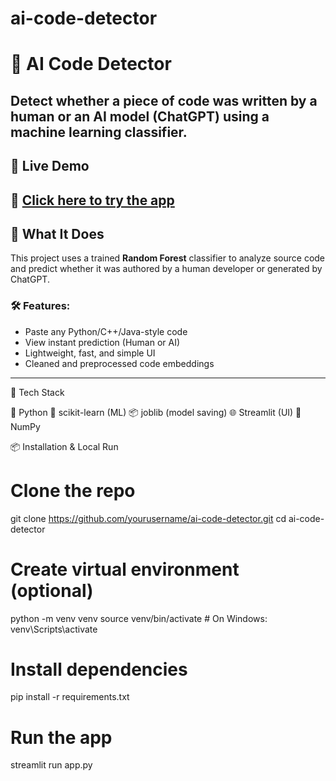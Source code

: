 # ai-code-detector
# 🤖 AI Code Detector

Detect whether a piece of code was written by a **human** or an **AI model (ChatGPT)** using a machine learning classifier.
---

## 🚀 Live Demo

🔗 [Click here to try the app](https://ai-code-detector.streamlit.app/)  
---
## 🧠 What It Does

This project uses a trained **Random Forest** classifier to analyze source code and predict whether it was authored by a human developer or generated by ChatGPT.

### 🛠️ Features:
- Paste any Python/C++/Java-style code
- View instant prediction (Human or AI)
- Lightweight, fast, and simple UI
- Cleaned and preprocessed code embeddings
   
---

🧪 Tech Stack

🐍 Python
🎯 scikit-learn (ML)
📦 joblib (model saving)
🌐 Streamlit (UI)
🔢 NumPy


📦 Installation & Local Run

# Clone the repo
git clone https://github.com/yourusername/ai-code-detector.git
cd ai-code-detector

# Create virtual environment (optional)
python -m venv venv
source venv/bin/activate  # On Windows: venv\Scripts\activate

# Install dependencies
pip install -r requirements.txt

# Run the app
streamlit run app.py

